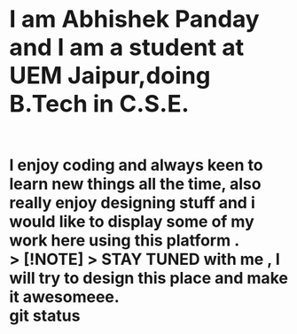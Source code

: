 <h1><align="center", GUEST</h1>
<h2>I am Abhishek Panday and I am a student at UEM Jaipur,doing B.Tech in C.S.E.</h2><br>
I enjoy coding and always keen to learn new things all the time,
also really enjoy designing stuff and i would like to display some of my work here using this platform .<br>
> [!NOTE]
> STAY TUNED with me , I will try to design this place and make it awesomeee.<br>
git status
